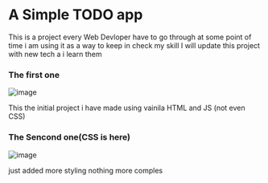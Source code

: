 <h1>A Simple TODO app</h1>

 This is a project every Web Devloper have to go through at some point of time i am using it as a way to keep in check my skill I will update this project with new tech a i learn them

 <h3> The first one </h3>

 ![image](https://github.com/dryruffian/A-simple-TODO-app/assets/88555779/5c4c67c0-3454-4699-b265-8c89f893bf98)

This the initial project i have made using vainila HTML and JS (not even CSS)

<h3> The Sencond one(CSS is here) </h3>

![image](https://github.com/dryruffian/A-simple-TODO-app/assets/88555779/a58cc1ce-58d5-43e9-8bbf-0896dc5de567)

just added more styling nothing more comples
